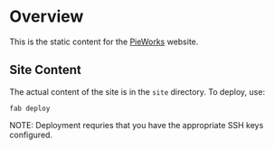 Overview
========

This is the static content for the [PieWorks](http://getpieworks.com/) website.


Site Content
------------

The actual content of the site is in the `site` directory. To deploy, use:

    fab deploy

NOTE: Deployment requries that you have the appropriate SSH keys configured.
